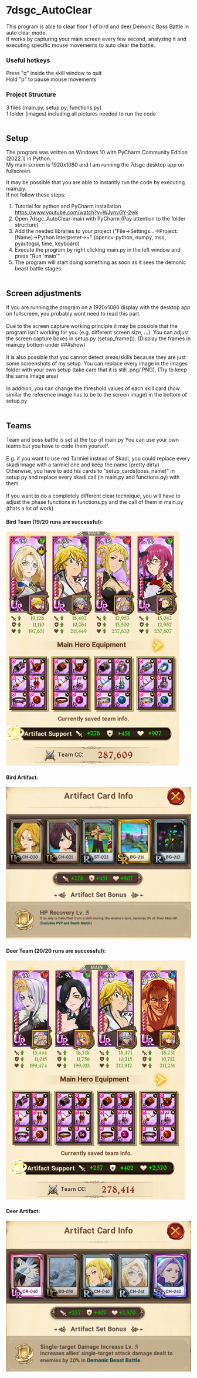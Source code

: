 # 7dsgc_AutoClear
This program is able to clear floor 1 of bird and deer Demonic Boss Battle in auto clear mode. <br>
It works by capturing your main screen every few second, analyzing it and executing specific mouse movements to auto clear the battle.
<br>

### Useful hotkeys
Press "q" inside the skill window to quit <br>
Hold "p" to pause mouse movements
<br>

### Project Structure
3 files (main.py, setup.py, functions.py) <br>
1 folder (images) including all pictures needed to run the code 
<br><br>


## Setup
The program was written on Windows 10 with PyCharm Community Edition (2022.1) in Python. <br>
My main screen is 1920x1080 and I am running the 7dsgc desktop app on fullscreen.

It may be possible that you are able to instantly run the code by executing main.py. <br>
If not follow these steps:
1. Tutorial for python and PyCharm installation https://www.youtube.com/watch?v=WJynvGY-2wk
2. Open 7dsgc_AutoClear-main with PyCharm (Pay attention to the folder structure)
3. Add the needed libraries to your project ("File->Settings...->Project: [Name]->Python Interpreter->+" (opencv-python, numpy, mss, pyautogui, time, keyboard)
4. Execute the program by right clicking main.py in the left window and press "Run 'main'"
5. The program will start doing something as soon as it sees the demonic beast battle stages.
<br><br>


## Screen adjustments
If you are running the program on a 1920x1080 display with the desktop app on fullscreen, you probably wont need to read this part. <br><br>
Due to the screen capture working principle it may be possible that the program isn't working for you (e.g. different screen size, ...). You can adjust the screen capture boxes in setup.py (setup_frame()). (Display the frames in main.py bottom under ###show) <br><br>
It is also possible that you cannot detect areas/skills because they are just some screenshots of my setup. You can replace every image in the images folder with your own setup (take care that it is still .png/.PNG). (Try to keep the same image area) <br><br>
In addition, you can change the threshold values of each skill card (how similar the reference image has to be to the screen image) in the bottom of setup.py
<br><br>


## Teams
Team and boss battle is set at the top of main.py
You can use your own teams but you have to code them yourself. <br><br>
E.g. if you want to use red Tarmiel instead of Skadi, you could replace every skadi image with a tarmiel one and keep the name (pretty dirty)<br>
Otherwise, you have to add his cards to "setup_cards(boss_name)" in setup.py and replace every skadi call (in main.py and functions.py) with them <br><br>
If you want to do a completely different clear technique, you will have to adjust the phase functions in functions.py and the call of them in main.py (thats a lot of work)
<br>
#### Bird Team (19/20 runs are successful):
![](/readme_images/bird_team.PNG)
#### Bird Artifact:
![](/readme_images/bird_artifact.PNG)

#### Deer Team (20/20 runs are successful):
![](/readme_images/deer_team.PNG)
#### Deer Artifact:
![](/readme_images/deer_artifact.PNG)
